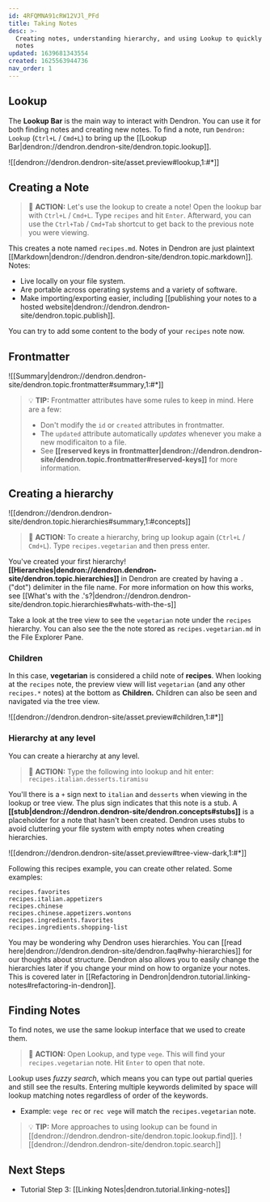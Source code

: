 ```yaml
---
id: 4RFQMNA91cRW12VJl_PFd
title: Taking Notes
desc: >-
  Creating notes, understanding hierarchy, and using Lookup to quickly find your
  notes
updated: 1639681343554
created: 1625563944736
nav_order: 1
---
```


## Lookup

The **Lookup Bar** is the main way to interact with Dendron. You can use it for both finding notes and creating new notes. To find a note, run `Dendron: Lookup` (`Ctrl+L` / `Cmd+L`) to bring up the [[Lookup Bar|dendron://dendron.dendron-site/dendron.topic.lookup]].

![[dendron://dendron.dendron-site/asset.preview#lookup,1:#*]]

## Creating a Note

> 🌱 **ACTION:** Let's use the lookup to create a note! Open the lookup bar with `Ctrl+L` / `Cmd+L`. Type `recipes` and hit `Enter`. Afterward, you can use the `Ctrl+Tab` / `Cmd+Tab` shortcut to get back to the previous note you were viewing.

This creates a note named `recipes.md`. Notes in Dendron are just plaintext [[Markdown|dendron://dendron.dendron-site/dendron.topic.markdown]]. Notes:

- Live locally on your file system.
- Are portable across operating systems and a variety of software.
- Make importing/exporting easier, including [[publishing your notes to a hosted website|dendron://dendron.dendron-site/dendron.topic.publish]].

You can try to add some content to the body of your `recipes` note now.

## Frontmatter

![[Summary|dendron://dendron.dendron-site/dendron.topic.frontmatter#summary,1:#*]]

> 💡 **TIP:** Frontmatter attributes have some rules to keep in mind. Here are a few:
> - Don't modify the `id` or `created` attributes in frontmatter.
> - The `updated` attribute automatically _updates_ whenever you make a new modificaiton to a file.
> - See **[[reserved keys in frontmatter|dendron://dendron.dendron-site/dendron.topic.frontmatter#reserved-keys]]** for more information.

## Creating a hierarchy

![[dendron://dendron.dendron-site/dendron.topic.hierarchies#summary,1:#concepts]]

> 🌱 **ACTION:** To create a hierarchy, bring up lookup again (`Ctrl+L` / `Cmd+L`). Type `recipes.vegetarian` and then press enter.

You've created your first hierarchy! **[[Hierarchies|dendron://dendron.dendron-site/dendron.topic.hierarchies]]** in Dendron are created by having a `.` ("dot") delimiter in the file name. For more information on how this works, see [[What's with the .'s?|dendron://dendron.dendron-site/dendron.topic.hierarchies#whats-with-the-s]]

Take a look at the tree view to see the `vegetarian` note under the `recipes` hierarchy. You can also see the the note stored as `recipes.vegetarian.md` in the File Explorer Pane.

### Children

In this case, **vegetarian** is considered a child note of **recipes**. When looking at the `recipes` note, the preview view will list `vegetarian` (and any other `recipes.*` notes) at the bottom as **Children.** Children can also be seen and navigated via the tree view.

![[dendron://dendron.dendron-site/asset.preview#children,1:#*]]

### Hierarchy at any level

You can create a hierarchy at any level.

> 🌱 **ACTION:** Type the following into lookup and hit enter: `recipes.italian.desserts.tiramisu`

You'll there is a `+` sign next to `italian` and `desserts` when viewing in the lookup or tree view. The plus sign indicates that this note is a stub. A **[[stub|dendron://dendron.dendron-site/dendron.concepts#stubs]]** is a placeholder for a note that hasn't been created. Dendron uses stubs to avoid cluttering your file system with empty notes when creating hierarchies.

![[dendron://dendron.dendron-site/asset.preview#tree-view-dark,1:#*]]

Following this recipes example, you can create other related. Some examples:

```
recipes.favorites
recipes.italian.appetizers
recipes.chinese
recipes.chinese.appetizers.wontons
recipes.ingredients.favorites
recipes.ingredients.shopping-list
```

You may be wondering why Dendron uses hierarchies. You can [[read here|dendron://dendron.dendron-site/dendron.faq#why-hierarchies]] for our thoughts about structure. Dendron also allows you to easily change the hierarchies later if you change your mind on how to organize your notes. This is covered later in [[Refactoring in Dendron|dendron.tutorial.linking-notes#refactoring-in-dendron]].

## Finding Notes

To find notes, we use the same lookup interface that we used to create them.

> 🌱 **ACTION:** Open Lookup, and type `vege`. This will find your `recipes.vegetarian` note. Hit `Enter` to open that note.

Lookup uses _fuzzy search_, which means you can type out partial queries and still see the results. Entering multiple keywords delimited by space will lookup matching notes regardless of order of the keywords.

- Example: `vege rec` or `rec vege` will match the `recipes.vegetarian` note.

> 💡 **TIP:** More approaches to using lookup can be found in [[dendron://dendron.dendron-site/dendron.topic.lookup.find]].
> ![[dendron://dendron.dendron-site/dendron.topic.search]]

## Next Steps

- Tutorial Step 3: [[Linking Notes|dendron.tutorial.linking-notes]]

